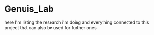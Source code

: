 # Genuis_Lab
here I'm listing the research i'm doing and everything connected to this project that can also be used for further ones
